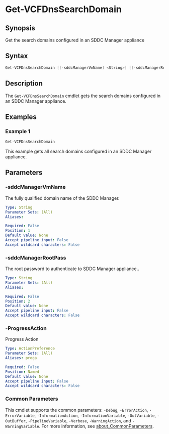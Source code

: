 # Get-VCFDnsSearchDomain

## Synopsis

Get the search domains configured in an SDDC Manager appliance

## Syntax

```powershell
Get-VCFDnsSearchDomain [[-sddcManagerVmName] <String>] [[-sddcManagerRootPass] <String>] [-ProgressAction <ActionPreference>] [<CommonParameters>]
```

## Description

The `Get-VCFDnsSearchDomain` cmdlet gets the search domains configured in an SDDC Manager appliance.

## Examples

### Example 1

```powershell
Get-VCFDnsSearchDomain
```

This example gets all search domains configured in an SDDC Manager appliance.

## Parameters

### -sddcManagerVmName

The fully qualified domain name of the SDDC Manager.

```yaml
Type: String
Parameter Sets: (All)
Aliases:

Required: False
Position: 1
Default value: None
Accept pipeline input: False
Accept wildcard characters: False
```

### -sddcManagerRootPass

The root password to authenticate to SDDC Manager appliance..

```yaml
Type: String
Parameter Sets: (All)
Aliases:

Required: False
Position: 2
Default value: None
Accept pipeline input: False
Accept wildcard characters: False
```

### -ProgressAction

Progress Action

```yaml
Type: ActionPreference
Parameter Sets: (All)
Aliases: proga

Required: False
Position: Named
Default value: None
Accept pipeline input: False
Accept wildcard characters: False
```

### Common Parameters

This cmdlet supports the common parameters: `-Debug`, `-ErrorAction`, `-ErrorVariable`, `-InformationAction`, `-InformationVariable`, `-OutVariable`, `-OutBuffer`, `-PipelineVariable`, `-Verbose`, `-WarningAction`, and `-WarningVariable`. For more information, see [about_CommonParameters](http://go.microsoft.com/fwlink/?LinkID=113216).
